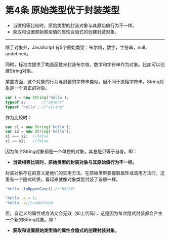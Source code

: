 # 第4条 原始类型优于封装类型

* 当做相等比较时，原始类型的封装对象与其原始值行为不一样。
* 获取和设置原始类型值的属性会隐式的创建封装对象。

---

除了对象外，JavaScript 有5个原始类型：布尔值，数字，字符串，null，undefined。

同时，标准库提供了构造函数来封装布尔值，数字和字符串作为对象。比如可以创建String对象。

某些方面，这个对象的行为与封装的字符串类似。但不同于原始字符串，String对象是一个真正的对象。

```js
var s = new String('hello');
typeof s;       //"object"
typeof 'hello'; //"string"
```

作为比较时：

```js
var s1 = new String('hello');
var s2 = new String('hello');
s1 === s2;  //false
s1 == s2;   //false
```

因为每个String对象都是一个单独的对象，其总是只等于自身。即：
* **当做相等比较时，原始类型的封装对象与其原始值行为不一样。**

封装对象存在的意义是他们的实用方法。在原始类型要提取属性或调用方法时，这里有一个隐式转换，看起来就像对象类型封装了该值一样。

```js
'hello'.toUpperCase();//"HELLO"

'hello'.a = 1;
'hello'.a;//undefined
```

但，自定义的属性或方法又会无效（如上代码），这是因为每次隐式封装都会产生一个新的String对象。即：

* **获取和设置原始类型值的属性会隐式的创建封装对象。**
